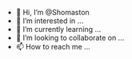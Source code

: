 - 👋 Hi, I’m @Shomaston
- 👀 I’m interested in ...
- 🌱 I’m currently learning ...
- 💞️ I’m looking to collaborate on ...
- 📫 How to reach me ...

<!---
Shomaston/Shomaston is a ✨ special ✨ repository because its `README.md` (this file) appears on your GitHub profile.
You can click the Preview link to take a look at your changes.
--->
